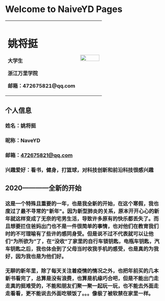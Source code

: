 # Welcome to NaiveYD Pages
<table border="0">
  <tr>
    <td width="75%">
      <h1>姚将挺</h1>
      <p><b>大学生</b></p>
      <p><b>浙江万里学院</b></p>
      <p><b>邮箱：472675821@qq.com</b></p>
    </td>
    <td width="25%">
      <img src="/" width="100%"> 
    </td>
  </tr>
</table>

## 个人信息
### 姓名：姚将挺
### 昵称：NaveYD
### 邮箱：472675821@qq.com
### 兴趣爱好：看书，健身，打篮球，对科技创新和前沿科技很感兴趣

## 2020————全新的开始
### 这是一个特殊且重要的一年，也是我全新的开始，在这个寒假，我也度过了最不寻常的"新年"。因为新型肺炎的关系，原本开开心心的新年就这样变成了无奈的宅男生活，导致许多原有的快乐都丢失了。而且想要拦住爸妈出门也不是一件很简单的事情，也对他们在教育我们时的不可理喻有了些许的感同身受。但是说不过不代表就可以让他们“为所欲为”了，在“没收”了家里的自行车锁钥匙，电瓶车钥匙，汽车钥匙之后，我也体会到了父母当时收我手机的感受，也是真的为我好，因为我也是为他们好。
### 无聊的新年里，除了每天关注着疫情的情况之外，也把年前买的几本新书看完了，总算是没有浪费，也算是机缘巧合吧，但是不能出门走走真的挺难受的，不能和朋友们聚一聚一起玩一玩，也不能去外面走走看看，更不能说去外面吃顿饭了。。。像极了被软禁在家里一样。
